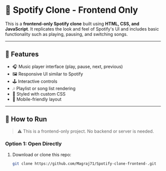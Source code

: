 # 🎵 Spotify Clone - Frontend Only

This is a **frontend-only Spotify clone** built using **HTML, CSS, and JavaScript**. It replicates the look and feel of Spotify's UI and includes basic functionality such as playing, pausing, and switching songs.

---

## 🚀 Features

- 🎧 Music player interface (play, pause, next, previous)
- 🖼️ Responsive UI similar to Spotify
- 🕹️ Interactive controls
- 🎶 Playlist or song list rendering
- 🎨 Styled with custom CSS
- 📱 Mobile-friendly layout

---



## 🔧 How to Run

> ⚠️ This is a frontend-only project. No backend or server is needed.

### Option 1: Open Directly
1. Download or clone this repo:
   ```bash
   git clone https://github.com/Magraj71/Spotify-clone-frontend-.git
